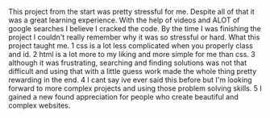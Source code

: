 This project from the start was pretty stressful for me.
 Despite all of that it was a great learning experience. 
 With the help of videos and ALOT of google searches I believe I cracked the code. 
 By the time I was finishing the project I couldn't really remember why it was so stressful or hard. 
 What this project taught me. 
 1 css is a lot less complicated when you properly class and id. 
 2 html is a lot more to my liking and more simple for me than css. 
 3 although it was frustrating, searching and finding solutions was not that difficult and using that with a little guess work made the whole thing pretty rewarding in the end. 
 4 I cant say ive ever said this before but I'm looking forward to more complex projects and using those problem solving skills. 
 5 I gained a new found appreciation for people who create beautiful and complex websites.